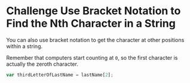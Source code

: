 # Challenge Use Bracket Notation to Find the Nth Character in a String

You can also use bracket notation to get the character at other positions within a string.

Remember that computers start counting at `0`, so the first character is actually the zeroth character.

```javascript
var thirdLetterOfLastName = lastName[2];
```
